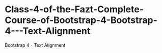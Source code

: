 # Class-4-of-the-Fazt-Complete-Course-of-Bootstrap-4-Bootstrap-4---Text-Alignment
Bootstrap 4 - Text Alignment
